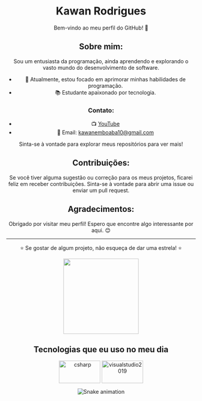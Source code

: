 <div align="center">

# Kawan Rodrigues

Bem-vindo ao meu perfil do GitHub! 👋

## Sobre mim:

Sou um entusiasta da programação, ainda aprendendo e explorando o vasto mundo do desenvolvimento de software.

- 🌱 Atualmente, estou focado em aprimorar minhas habilidades de programação.
- 📚 Estudante apaixonado por tecnologia.

### Contato:

- 📺 [YouTube](https://www.youtube.com/channel/UCsd7vNNhdFo6tYsponkaNGg)
- 📧 Email: kawanemboaba10@gmail.com

Sinta-se à vontade para explorar meus repositórios para ver mais!

## Contribuições:

Se você tiver alguma sugestão ou correção para os meus projetos, ficarei feliz em receber contribuições. Sinta-se à vontade para abrir uma issue ou enviar um pull request.

## Agradecimentos:

Obrigado por visitar meu perfil! Espero que encontre algo interessante por aqui. 😊

---

⭐️ Se gostar de algum projeto, não esqueça de dar uma estrela! ⭐️

<img src="https://c.tenor.com/eFWg68USeZgAAAAd/tenor.gif" width="200" height="200">

## Tecnologias que eu uso no meu dia

<div style="display: inline_block">
<img align="center" alt="csharp" src="https://miro.medium.com/v2/resize:fit:1400/1*7I6oONv2fGLQJcNEFA4QSw.png" width="110" height="60" />
<img align="center" alt="visualstudio2019" src="https://www.tomasvasquez.com.br/blog/wp-content/uploads/2015/07/visual-studio-2013-logo1.png"  width="110" height="60" />


![Snake animation](https://github.com/LuigiGF/LuigiGF/blob/output/github-contribution-grid-snake.svg)

</div>

